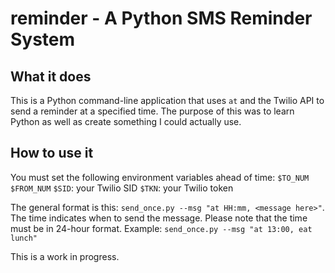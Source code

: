 # reminder - A Python SMS Reminder System

## What it does
This is a Python command-line application that uses `at` and the Twilio API to send a reminder at a specified time. The purpose of this was to learn Python as well as create something I could actually use.

## How to use it
You must set the following environment variables ahead of time:
`$TO_NUM`
`$FROM_NUM`
`$SID`: your Twilio SID
`$TKN`: your Twilio token

The general format is this: `send_once.py --msg "at HH:mm, <message here>"`.
The time indicates when to send the message. Please note that the time must be in 24-hour format.
Example: `send_once.py --msg "at 13:00, eat lunch"`

This is a work in progress.
